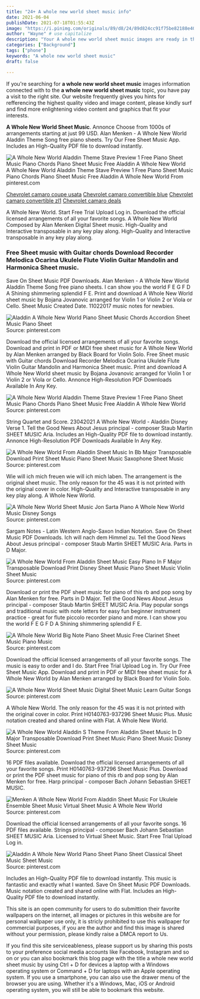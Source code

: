 ```yaml
---
title: "24+ A whole new world sheet music info"
date: 2021-06-04
publishDate: 2021-07-18T01:55:43Z
image: "https://i.pinimg.com/originals/89/d8/24/89d824cc91f75be82188e403d5baae5d.jpg"
author: "Wayne" # use capitalize
description: "Your A whole new world sheet music images are ready in this website. A whole new world sheet music are a topic that is being searched for and liked by netizens now. You can Get the A whole new world sheet music files here. Find and Download all royalty-free photos."
categories: ["Background"]
tags: ["phone"]
keywords: "A whole new world sheet music"
draft: false

---
```


If you're searching for **a whole new world sheet music** images information connected with to the **a whole new world sheet music** topic, you have pay a visit to the right  site.  Our website frequently  gives you  hints  for refferencing  the highest  quality video and image  content, please kindly surf and find more enlightening video content and graphics  that fit your interests.

**A Whole New World Sheet Music**. Annonce Choose from 1000s of arrangements starting at just 99 USD. Alan Menken - A Whole New World Aladdin Theme Song free piano sheets. Try Our Free Sheet Music App. Includes an High-Quality PDF file to download instantly.

![A Whole New World Aladdin Theme Stave Preview 1 Free Piano Sheet Music Piano Chords Piano Sheet Music Free Aladdin A Whole New World](https://i.pinimg.com/originals/0d/f9/76/0df976ea0771d2c5e6f695c652e8e2fd.png "A Whole New World Aladdin Theme Stave Preview 1 Free Piano Sheet Music Piano Chords Piano Sheet Music Free Aladdin A Whole New World")
A Whole New World Aladdin Theme Stave Preview 1 Free Piano Sheet Music Piano Chords Piano Sheet Music Free Aladdin A Whole New World From pinterest.com

[Chevrolet camaro coupe usata](/chevrolet-camaro-coupe-usata/)
[Chevrolet camaro convertible blue](/chevrolet-camaro-convertible-blue/)
[Chevrolet camaro convertible zl1](/chevrolet-camaro-convertible-zl1/)
[Chevrolet camaro deals](/chevrolet-camaro-deals/)

A Whole New World. Start Free Trial Upload Log in. Download the official licensed arrangements of all your favorite songs. A Whole New World Composed by Alan Menken Digital Sheet music. High-Quality and Interactive transposable in any key play along. High-Quality and Interactive transposable in any key play along.

### Free Sheet music with Guitar chords Download Recorder Melodica Ocarina Ukulele Flute Violin Guitar Mandolin and Harmonica Sheet music.

Save On Sheet Music PDF Downloads. Alan Menken - A Whole New World Aladdin Theme Song free piano sheets. I can show you the world F E G F D A Shining shimmering splendid F E. Print and download A Whole New World sheet music by Bojana Jovanovic arranged for Violin 1 or Violin 2 or Viola or Cello. Sheet Music Created Date. 11022017 music notes for newbies.


![Aladdin A Whole New World Piano Sheet Music Chords Accordion Sheet Music Piano Sheet](https://i.pinimg.com/originals/54/d6/97/54d6977a520e51a005c32debdd324058.jpg "Aladdin A Whole New World Piano Sheet Music Chords Accordion Sheet Music Piano Sheet")
Source: pinterest.com

Download the official licensed arrangements of all your favorite songs. Download and print in PDF or MIDI free sheet music for A Whole New World by Alan Menken arranged by Black Board for Violin Solo. Free Sheet music with Guitar chords Download Recorder Melodica Ocarina Ukulele Flute Violin Guitar Mandolin and Harmonica Sheet music. Print and download A Whole New World sheet music by Bojana Jovanovic arranged for Violin 1 or Violin 2 or Viola or Cello. Annonce High-Resolution PDF Downloads Available In Any Key.

![A Whole New World Aladdin Theme Stave Preview 1 Free Piano Sheet Music Piano Chords Piano Sheet Music Free Aladdin A Whole New World](https://i.pinimg.com/originals/0d/f9/76/0df976ea0771d2c5e6f695c652e8e2fd.png "A Whole New World Aladdin Theme Stave Preview 1 Free Piano Sheet Music Piano Chords Piano Sheet Music Free Aladdin A Whole New World")
Source: pinterest.com

String Quartet and Score. 23042021 A Whole New World - Aladdin Disney Verse 1. Tell the Good News About Jesus principal - composer Staub Martin SHEET MUSIC Aria. Includes an High-Quality PDF file to download instantly. Annonce High-Resolution PDF Downloads Available In Any Key.

![A Whole New World From Aladdin Sheet Music In Bb Major Transposable Download Print Sheet Music Piano Sheet Music Saxophone Sheet Music](https://i.pinimg.com/originals/bc/56/39/bc563956dba765beb1066d6345fab977.gif "A Whole New World From Aladdin Sheet Music In Bb Major Transposable Download Print Sheet Music Piano Sheet Music Saxophone Sheet Music")
Source: pinterest.com

Wie will ich mich freuen wie will ich mich laben. The arrangement is the original sheet music. The only reason for the 45 was it is not printed with the original cover in color. High-Quality and Interactive transposable in any key play along. A Whole New World.

![A Whole New World Sheet Music Jon Sarta Piano A Whole New World Music Disney Songs](https://i.pinimg.com/originals/35/53/73/3553733ec0b223676dae9ba93c1702b5.png "A Whole New World Sheet Music Jon Sarta Piano A Whole New World Music Disney Songs")
Source: pinterest.com

Sargam Notes - Latin Western Anglo-Saxon Indian Notation. Save On Sheet Music PDF Downloads. Ich will nach dem Himmel zu. Tell the Good News About Jesus principal - composer Staub Martin SHEET MUSIC Aria. Parts in D Major.

![A Whole New World From Aladdin Sheet Music Easy Piano In F Major Transposable Download Print Disney Sheet Music Piano Sheet Music Violin Sheet Music](https://i.pinimg.com/originals/b5/04/26/b50426ce4fd8aa77c95f23e1b7186c80.gif "A Whole New World From Aladdin Sheet Music Easy Piano In F Major Transposable Download Print Disney Sheet Music Piano Sheet Music Violin Sheet Music")
Source: pinterest.com

Download or print the PDF sheet music for piano of this rb and pop song by Alan Menken for free. Parts in D Major. Tell the Good News About Jesus principal - composer Staub Martin SHEET MUSIC Aria. Play popular songs and traditional music with note letters for easy fun beginner instrument practice - great for flute piccolo recorder piano and more. I can show you the world F E G F D A Shining shimmering splendid F E.

![A Whole New World Big Note Piano Sheet Music Free Clarinet Sheet Music Piano Music](https://i.pinimg.com/originals/01/c5/5a/01c55ac3b8d8435c14908a1e2d6ebe97.png "A Whole New World Big Note Piano Sheet Music Free Clarinet Sheet Music Piano Music")
Source: pinterest.com

Download the official licensed arrangements of all your favorite songs. The music is easy to order and I do. Start Free Trial Upload Log in. Try Our Free Sheet Music App. Download and print in PDF or MIDI free sheet music for A Whole New World by Alan Menken arranged by Black Board for Violin Solo.

![A Whole New World Sheet Music Digital Sheet Music Learn Guitar Songs](https://i.pinimg.com/originals/f4/16/89/f41689780648bf6af10045968da3a1c0.jpg "A Whole New World Sheet Music Digital Sheet Music Learn Guitar Songs")
Source: pinterest.com

A Whole New World. The only reason for the 45 was it is not printed with the original cover in color. Print H0140763-937296 Sheet Music Plus. Music notation created and shared online with Flat. A Whole New World.

![A Whole New World Aladdin S Theme From Aladdin Sheet Music In D Major Transposable Download Print Sheet Music Piano Sheet Music Disney Sheet Music](https://i.pinimg.com/originals/b6/0f/d3/b60fd3d861f490c6d92ebeacdd9baeb2.gif "A Whole New World Aladdin S Theme From Aladdin Sheet Music In D Major Transposable Download Print Sheet Music Piano Sheet Music Disney Sheet Music")
Source: pinterest.com

16 PDF files available. Download the official licensed arrangements of all your favorite songs. Print H0140763-937296 Sheet Music Plus. Download or print the PDF sheet music for piano of this rb and pop song by Alan Menken for free. Harp principal - composer Bach Johann Sebastian SHEET MUSIC.

![Menken A Whole New World From Aladdin Sheet Music For Ukulele Ensemble Sheet Music Virtual Sheet Music A Whole New World](https://i.pinimg.com/originals/49/f8/03/49f803aabd5ffa185690cae50377e632.png "Menken A Whole New World From Aladdin Sheet Music For Ukulele Ensemble Sheet Music Virtual Sheet Music A Whole New World")
Source: pinterest.com

Download the official licensed arrangements of all your favorite songs. 16 PDF files available. Strings principal - composer Bach Johann Sebastian SHEET MUSIC Aria. Licensed to Virtual Sheet Music. Start Free Trial Upload Log in.

![Aladdin A Whole New World Piano Sheet Piano Sheet Classical Sheet Music Sheet Music](https://i.pinimg.com/originals/89/d8/24/89d824cc91f75be82188e403d5baae5d.jpg "Aladdin A Whole New World Piano Sheet Piano Sheet Classical Sheet Music Sheet Music")
Source: pinterest.com

Includes an High-Quality PDF file to download instantly. This music is fantastic and exactly what I wanted. Save On Sheet Music PDF Downloads. Music notation created and shared online with Flat. Includes an High-Quality PDF file to download instantly.

This site is an open community for users to do submittion their favorite wallpapers on the internet, all images or pictures in this website are for personal wallpaper use only, it is stricly prohibited to use this wallpaper for commercial purposes, if you are the author and find this image is shared without your permission, please kindly raise a DMCA report to Us.

If you find this site serviceableness, please support us by sharing this posts to your preference social media accounts like Facebook, Instagram and so on or you can also bookmark this blog page with the title a whole new world sheet music by using Ctrl + D for devices a laptop with a Windows operating system or Command + D for laptops with an Apple operating system. If you use a smartphone, you can also use the drawer menu of the browser you are using. Whether it's a Windows, Mac, iOS or Android operating system, you will still be able to bookmark this website.
